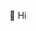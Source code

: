 👋 Hi

<!---
bentura/bentura is a ✨ special ✨ repository because its `README.md` (this file) appears on your GitHub profile.
You can click the Preview link to take a look at your changes.
--->
